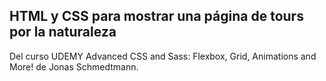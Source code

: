 ## HTML y CSS para mostrar una página de tours por la naturaleza

Del curso UDEMY Advanced CSS and Sass: Flexbox, Grid, Animations and More! de Jonas Schmedtmann.
